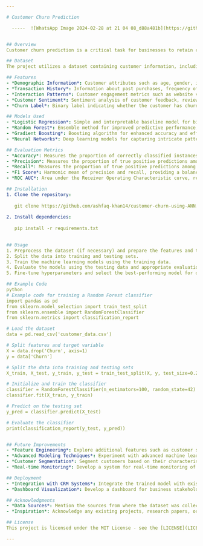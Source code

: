 ```yaml
---

# Customer Churn Prediction

  -----  ![WhatsApp Image 2024-02-28 at 21 04 08_d88a481b](https://github.com/ashfaq-khan14/customer-churn-using-ANN/assets/120010803/d1f8f750-a4c3-486f-bf87-b584782b6934)


## Overview
Customer churn prediction is a critical task for businesses to retain customers and improve customer satisfaction. This project aims to develop a machine learning model capable of predicting customer churn based on various features such as customer demographics, transaction history, interaction patterns, and customer sentiment. By identifying customers at risk of churning, businesses can take proactive measures to retain them and enhance customer loyalty.

## Dataset
The project utilizes a dataset containing customer information, including demographics, transaction history, interaction logs, customer sentiment scores, and churn labels (churned or not churned). The dataset is collected from the company's customer database or CRM system and may be augmented with external data sources for better predictive performance.

## Features
- *Demographic Information*: Customer attributes such as age, gender, income, education level, marital status, and occupation.
- *Transaction History*: Information about past purchases, frequency of transactions, monetary value, product/service usage, subscription plans, and contract terms.
- *Interaction Patterns*: Customer engagement metrics such as website visits, app usage, email interactions, customer support tickets, and social media interactions.
- *Customer Sentiment*: Sentiment analysis of customer feedback, reviews, and survey responses to gauge customer satisfaction and loyalty.
- *Churn Label*: Binary label indicating whether the customer has churned (1) or not churned (0).

## Models Used
- *Logistic Regression*: Simple and interpretable baseline model for binary classification tasks, suitable for initial analysis and interpretation.
- *Random Forest*: Ensemble method for improved predictive performance, capable of handling nonlinear relationships in data and capturing feature importance.
- *Gradient Boosting*: Boosting algorithm for enhanced accuracy and efficiency, especially useful for imbalanced datasets and capturing complex interactions.
- *Neural Networks*: Deep learning models for capturing intricate patterns in high-dimensional data, particularly effective for text and image features.

## Evaluation Metrics
- *Accuracy*: Measures the proportion of correctly classified instances among all instances.
- *Precision*: Measures the proportion of true positive predictions among all positive predictions.
- *Recall*: Measures the proportion of true positive predictions among all actual positive instances.
- *F1 Score*: Harmonic mean of precision and recall, providing a balance between the two metrics.
- *ROC AUC*: Area under the Receiver Operating Characteristic curve, representing the model's ability to discriminate between positive and negative instances.

## Installation
1. Clone the repository:
   
   git clone https://github.com/ashfaq-khan14/customer-churn-using-ANN.git
   
2. Install dependencies:
   
   pip install -r requirements.txt
   

## Usage
1. Preprocess the dataset (if necessary) and prepare the features and target variable.
2. Split the data into training and testing sets.
3. Train the machine learning models using the training data.
4. Evaluate the models using the testing data and appropriate evaluation metrics.
5. Fine-tune hyperparameters and select the best-performing model for deployment.

## Example Code
python
# Example code for training a Random Forest classifier
import pandas as pd
from sklearn.model_selection import train_test_split
from sklearn.ensemble import RandomForestClassifier
from sklearn.metrics import classification_report

# Load the dataset
data = pd.read_csv('customer_data.csv')

# Split features and target variable
X = data.drop('Churn', axis=1)
y = data['Churn']

# Split the data into training and testing sets
X_train, X_test, y_train, y_test = train_test_split(X, y, test_size=0.2, random_state=42)

# Initialize and train the classifier
classifier = RandomForestClassifier(n_estimators=100, random_state=42)
classifier.fit(X_train, y_train)

# Predict on the testing set
y_pred = classifier.predict(X_test)

# Evaluate the classifier
print(classification_report(y_test, y_pred))


## Future Improvements
- *Feature Engineering*: Explore additional features such as customer sentiment, product usage patterns, and customer feedback sentiment to improve model performance.
- *Advanced Modeling Techniques*: Experiment with advanced machine learning algorithms such as neural networks or gradient boosting for capturing complex relationships and improving predictive accuracy.
- *Customer Segmentation*: Segment customers based on their characteristics and behavior to tailor retention strategies more effectively for different customer segments.
- *Real-time Monitoring*: Develop a system for real-time monitoring of customer churn indicators to enable proactive intervention and immediate response.

## Deployment
- *Integration with CRM Systems*: Integrate the trained model with existing Customer Relationship Management (CRM) systems for automated churn prediction and customer retention strategies.
- *Dashboard Visualization*: Develop a dashboard for business stakeholders to monitor churn prediction results, track key metrics related to customer retention efforts, and visualize customer churn trends over time.

## Acknowledgments
- *Data Sources*: Mention the sources from where the dataset was collected and any data providers or collaborators involved.
- *Inspiration*: Acknowledge any existing projects, research papers, or open-source libraries that inspired this work.

## License
This project is licensed under the MIT License - see the [LICENSE](LICENSE) file for details.

---
```

